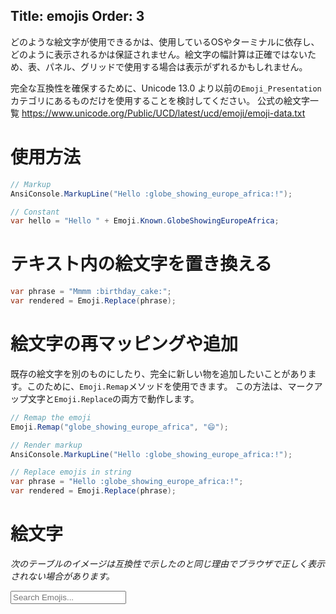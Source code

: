 Title: emojis
Order: 3
---


どのような絵文字が使用できるかは、使用しているOSやターミナルに依存し、どのように表示されるかは保証されません。絵文字の幅計算は正確ではないため、表、パネル、グリッドで使用する場合は表示がずれるかもしれません。

完全な互換性を確保するために、Unicode 13.0 より以前の`Emoji_Presentation`カテゴリにあるものだけを使用することを検討してください。
公式の絵文字一覧
https://www.unicode.org/Public/UCD/latest/ucd/emoji/emoji-data.txt

# 使用方法

```csharp
// Markup
AnsiConsole.MarkupLine("Hello :globe_showing_europe_africa:!");

// Constant
var hello = "Hello " + Emoji.Known.GlobeShowingEuropeAfrica;
```

# テキスト内の絵文字を置き換える

```csharp
var phrase = "Mmmm :birthday_cake:";
var rendered = Emoji.Replace(phrase);
```

# 絵文字の再マッピングや追加

既存の絵文字を別のものにしたり、完全に新しい物を追加したいことがあります。このために、`Emoji.Remap`メソッドを使用できます。
この方法は、マークアップ文字と`Emoji.Replace`の両方で動作します。

```csharp
// Remap the emoji
Emoji.Remap("globe_showing_europe_africa", "😄");

// Render markup
AnsiConsole.MarkupLine("Hello :globe_showing_europe_africa:!");

// Replace emojis in string
var phrase = "Hello :globe_showing_europe_africa:!";
var rendered = Emoji.Replace(phrase);
```

# 絵文字

_次のテーブルのイメージは互換性で示したのと同じ理由でブラウザで正しく表示されない場合があります。_

<div class="input-group mb-3">
  <div class="input-group-prepend">
    <span class="input-group-text" id="basic-addon1">
        <i class="fas fa-search" aria-hidden="true"></i>
    </span>
  </div>
  <input
    class="form-control w-100 filter"
    data-table="emoji-results"
    type="text" placeholder="Search Emojis..." autocomplete="off" 
    aria-label="Search Emojis">
</div>

<?# EmojiTable /?>

<script type="text/javascript" src="../assets/js/table-search.js"></script>